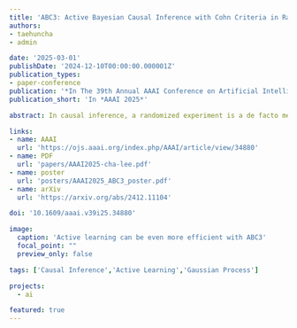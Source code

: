 ```yaml
---
title: 'ABC3: Active Bayesian Causal Inference with Cohn Criteria in Randomized Experiments'
authors:
- taehuncha
- admin

date: '2025-03-01'
publishDate: '2024-12-10T00:00:00.000001Z'
publication_types:
- paper-conference
publication: '*In The 39th Annual AAAI Conference on Artificial Intelligence*'
publication_short: 'In *AAAI 2025*'

abstract: In causal inference, a randomized experiment is a de facto method to overcome various theoretical issues in observational study. However, the experimental design requires expensive costs, so an efficient experimental design is necessary. We propose ABC3, a Bayesian active learning policy for causal inference. We show a policy minimizing an estimation error on conditional average treatment effect is equivalent to minimizing an integrated posterior variance, similar to Cohn criteria. We theoretically prove ABC3 also minimizes an imbalance between the treatment and control groups and the type 1 error probability. Imbalance-minimizing characteristic is especially notable as several works have emphasized the importance of achieving balance. Through extensive experiments on real-world data sets, ABC3 achieves the highest efficiency, while empirically showing the theoretical results hold.

links:
- name: AAAI
  url: 'https://ojs.aaai.org/index.php/AAAI/article/view/34880'
- name: PDF
  url: 'papers/AAAI2025-cha-lee.pdf'
- name: poster
  url: 'posters/AAAI2025_ABC3_poster.pdf'
- name: arXiv
  url: 'https://arxiv.org/abs/2412.11104'

doi: '10.1609/aaai.v39i25.34880'

image:
  caption: 'Active learning can be even more efficient with ABC3'
  focal_point: ""
  preview_only: false

tags: ['Causal Inference','Active Learning','Gaussian Process']

projects:
  - ai

featured: true
---
```

